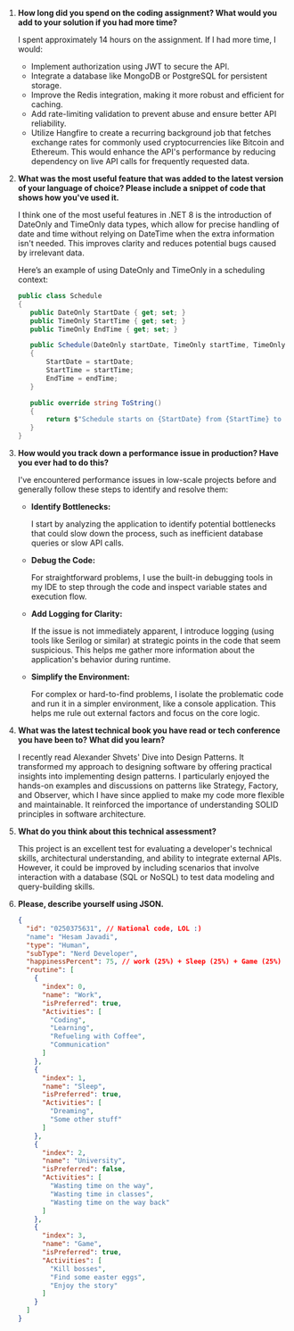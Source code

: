 1. **How long did you spend on the coding assignment? What would you add to your solution if you had more time?**
   
   I spent approximately 14 hours on the assignment. If I had more time, I would:
   - Implement authorization using JWT to secure the API.
   - Integrate a database like MongoDB or PostgreSQL for persistent storage.
   - Improve the Redis integration, making it more robust and efficient for caching.
   - Add rate-limiting validation to prevent abuse and ensure better API reliability.
   - Utilize Hangfire to create a recurring background job that fetches exchange rates for commonly used cryptocurrencies like Bitcoin and Ethereum. This would enhance the API's performance by reducing dependency on live API calls for frequently requested data.
2. **What was the most useful feature that was added to the latest version of your language of choice? Please include a snippet of code that shows how you've used it.**
   
   I think one of the most useful features in .NET 8 is the introduction of DateOnly and TimeOnly data types, which allow for precise handling of date and time without relying on DateTime when the extra information isn't needed. This improves clarity and reduces potential bugs caused by irrelevant data.

	 Here’s an example of using DateOnly and TimeOnly in a scheduling context:

	 ```csharp
    public class Schedule
    {
        public DateOnly StartDate { get; set; }
        public TimeOnly StartTime { get; set; }
        public TimeOnly EndTime { get; set; }
    
        public Schedule(DateOnly startDate, TimeOnly startTime, TimeOnly endTime)
        {
            StartDate = startDate;
            StartTime = startTime;
            EndTime = endTime;
        }
    
        public override string ToString()
        {
            return $"Schedule starts on {StartDate} from {StartTime} to {EndTime}";
        }
    }

   ```

  3. **How would you track down a performance issue in production? Have you ever had to do this?**

     I've encountered performance issues in low-scale projects before and generally follow these steps to identify and resolve them:

     - **Identify Bottlenecks:**

       I start by analyzing the application to identify potential bottlenecks that could slow down the process, such as inefficient database queries or slow API calls.
     - **Debug the Code:**

       For straightforward problems, I use the built-in debugging tools in my IDE to step through the code and inspect variable states and execution flow.

     - **Add Logging for Clarity:**

       If the issue is not immediately apparent, I introduce logging (using tools like Serilog or similar) at strategic points in the code that seem suspicious. This helps me gather more information about the application's behavior during runtime.

     - **Simplify the Environment:**

       For complex or hard-to-find problems, I isolate the problematic code and run it in a simpler environment, like a console application. This helps me rule out external factors and focus on the core logic.

  4. **What was the latest technical book you have read or tech conference you have been to? What did you learn?**

     I recently read Alexander Shvets' Dive into Design Patterns. It transformed my approach to designing software by offering practical insights into implementing design patterns. I particularly enjoyed the hands-on examples and discussions on patterns like Strategy, Factory, and Observer, which I have since applied to make my code more flexible and maintainable. It reinforced the importance of understanding SOLID principles in software architecture.

  5. **What do you think about this technical assessment?**

     This project is an excellent test for evaluating a developer's technical skills, architectural understanding, and ability to integrate external APIs. However, it could be improved by including scenarios that involve interaction with a database (SQL or NoSQL) to test data modeling and query-building skills.

  6. **Please, describe yourself using JSON.**

     ```json
     {
       "id": "0250375631", // National code, LOL :)
       "name": "Hesam Javadi",
       "type": "Human",
       "subType": "Nerd Developer",
       "happinessPercent": 75, // work (25%) + Sleep (25%) + Game (25%) + University (0%)
       "routine": [
         {
           "index": 0,
           "name": "Work",
           "isPreferred": true,
           "Activities": [
             "Coding",
             "Learning",
             "Refueling with Coffee",
             "Communication"
           ]
         },
         {
           "index": 1,
           "name": "Sleep",
           "isPreferred": true,
           "Activities": [
             "Dreaming",
             "Some other stuff"
           ]
         },
         {
           "index": 2,
           "name": "University",
           "isPreferred": false,
           "Activities": [
             "Wasting time on the way",
             "Wasting time in classes",
             "Wasting time on the way back"
           ]
         },
         {
           "index": 3,
           "name": "Game",
           "isPreferred": true,
           "Activities": [
             "Kill bosses",
             "Find some easter eggs",
             "Enjoy the story"
           ]
         }
       ]
     }
     ```

